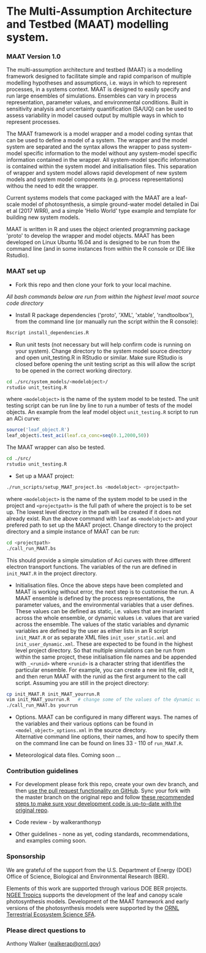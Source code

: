 # The Multi-Assumption Architecture and Testbed (MAAT) modelling system. #



### MAAT Version 1.0 ###

The multi-assumption architecture and testbed (MAAT) is a modelling framework designed to facilitate simple and rapid comparison of multiple modelling hypotheses and assumptions, i.e. ways in which to represent processes, in a systems context.
MAAT is designed to easily specify and run large ensembles of simulations.
Ensembles can vary in process representation, parameter values, and environmental conditions.
Built in sensitivity analysis and uncertainty quantification (SA/UQ) can be used to assess variability in model caused output by multiple ways in which to represent processes. 

The MAAT framework is a model wrapper and a model coding syntax that can be used to define a model of a system.
The wrapper and the model system are separated and the syntax allows the wrapper to pass system-model specific information to the model without any system-model specific information contained in the wrapper. 
All system-model specific information is contained within the system model and initialisation files. 
This separation of wrapper and system model allows rapid development of new system models and system model components (e.g. process representations) withou the need to edit the wrapper.

Current systems models that come packaged with the MAAT are a leaf-scale model of photosynthesis, a simple ground-water model detailed in Dai et al (2017 WRR), and a simple 'Hello World' type example and template for building new system models. 

MAAT is written in R and uses the object oriented programming package 'proto' to develop the wrapper and model objects. 
MAAT has been developed on Linux Ubuntu 16.04 and is designed to be run from the command line (and in some instances from within the R console or IDE like Rstudio).



### MAAT set up ###

* Fork this repo and then clone your fork to your local machine. 


*All bash commands below are run from within the highest level maat source code directory* 

* Install R package dependencies ('proto', 'XML', 'xtable', 'randtoolbox'), from the command line (or manually run the script within the R console):
```bash 
Rscript install_dependencies.R
```


* Run unit tests (not necessary but will help confirm code is running on your system). 
Change directory to the system model source directory and open unit\_testing.R in RStudio or similar.
Make sure RStudio is closed before opening the unit testing script as this will allow the script to be opened in the correct working directory. 
```bash 
cd ./src/system_models/<modelobject>/
rstudio unit_testing.R
```
where `<modelobject>` is the name of the system model to be tested.
The unit testing script can be run line by line to run a number of tests of the model objects. 
An example from the leaf model object `unit_testing.R` script to run an ACi curve: 
```R 
source('leaf_object.R')
leaf_object$.test_aci(leaf.ca_conc=seq(0.1,2000,50))
```
The MAAT wrapper can also be tested. 
```bash 
cd ./src/
rstudio unit_testing.R
```


* Set up a MAAT project:
```bash 
./run_scripts/setup_MAAT_project.bs <modelobject> <projectpath>
```
where `<modelobject>` is the name of the system model to be used in the project and `<projectpath>` is the full path of where the project is to be set up.
The lowest level directory in the path will be created if it does not already exist.
Run the above command with `leaf` as `<modelobject>` and your prefered path to set up the MAAT project. 
Change directory to the project directory and a simple instance of MAAT can be run:  
```bash
cd <projectpath>
./call_run_MAAT.bs
```  
This should provide a simple simulation of Aci curves with three different electron transport functions. 
The variables of the run are defined in `init_MAAT.R` in the project directory.


* Initialisation files. 
Once the above steps have been completed and MAAT is working without error, the next step is to customise the run. 
A MAAT ensemble is defined by the process representations, the parameter values, and the environmental variables that a user defines. 
These values can be defined as static, i.e. values that are invariant across the whole ensemble, or dynamic values i.e. values that are varied across the ensemble. 
The values of the static variables and dynamic variables are defined by the user as either lists in an R script `init_MAAT.R` or as separate XML files `init_user_static.xml` and `init_user_dynamic.xml`. 
These are expected to be found in the highest level project directory. So that multiple simulations can be run from within the same project, these initialisation file names and be appended with `_<runid>` where `<runid>` is a character string that identifies the particular ensemble. 
For example, you can create a new init file, edit it, and then rerun MAAT with the runid as the first argument to the call script.
Assuming you are still in the project directory:
```bash
cp init_MAAT.R init_MAAT_yourrun.R
vim init_MAAT_yourrun.R   # change some of the values of the dynamic variables
./call_run_MAAT.bs yourrun
```  
  


* Options.
MAAT can be configured in many different ways.
The names of the variables and their various options can be found in `<model_object>_options.xml` in the source directory.  
Alternative command line options, their names, and how to specify them on the command line can be found on lines 33 - 110 of `run_MAAT.R`.

 
* Meteorological data files. Coming soon ... 




### Contribution guidelines ###

* For development please fork this repo, create your own dev branch, and then [use the pull request functionality on GitHub](https://help.github.com/articles/fork-a-repo/).
Sync your fork with the master branch on the original repo and follow [these recommended steps to make sure your development code is up-to-date with the original repo](https://gist.github.com/Chaser324/ce0505fbed06b947d962).
 
* Code review - by walkeranthonyp 

* Other guidelines - none as yet, coding standards, recommendations, and examples coming soon. 




### Sponsorship ###

We are grateful of the support from the U.S. Department of Energy (DOE) Office of Science, Biological and Environmental Research (BER). 

Elements of this work are supported through various DOE BER projects.
[NGEE Tropics](https://ngee-tropics.lbl.gov/) supports the development of the leaf and canopy scale photosynthesis models. 
Development of the MAAT framework and early versions of the photosynthesis models were supported by the [ORNL Terrestrial Ecosystem Science SFA](https://tes-sfa.ornl.gov/).    



### Please direct questions to ###

Anthony Walker (walkerap@ornl.gov)



<!-- END -->
